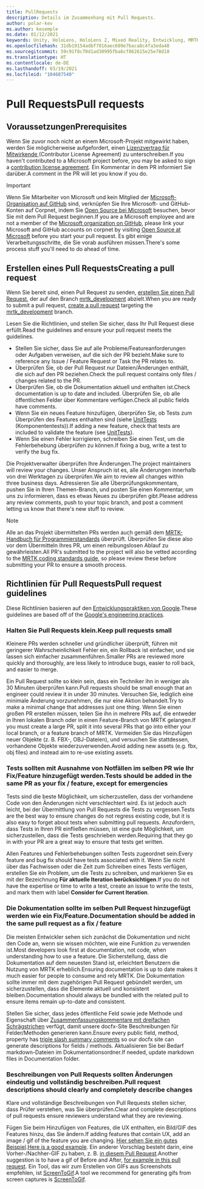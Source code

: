 ```yaml
---
title: PullRequests
description: Details im Zusammenhang mit Pull Requests.
author: polar-kev
ms.author: kesemple
ms.date: 01/12/2021
keywords: Unity, HoloLens, HoloLens 2, Mixed Reality, Entwicklung, MRTK, PR,
ms.openlocfilehash: 31db19154adbf7016aec609e7baca8c4fa3eda48
ms.sourcegitcommit: 59c91f8c70d1ad30995fba6cf862615e25e78d10
ms.translationtype: HT
ms.contentlocale: de-DE
ms.lasthandoff: 03/19/2021
ms.locfileid: "104687540"
---
```

# <a name="pull-requests"></a><span data-ttu-id="27ff5-104">Pull Requests</span><span class="sxs-lookup"><span data-stu-id="27ff5-104">Pull requests</span></span>

## <a name="prerequisites"></a><span data-ttu-id="27ff5-105">Voraussetzungen</span><span class="sxs-lookup"><span data-stu-id="27ff5-105">Prerequisites</span></span>

<span data-ttu-id="27ff5-106">Wenn Sie zuvor noch nicht an einem Microsoft-Projekt mitgewirkt haben, werden Sie möglicherweise aufgefordert, einen [Lizenzvertrag für Mitwirkende ](https://cla.microsoft.com/) (Contributor License Agreement) zu unterschreiben.</span><span class="sxs-lookup"><span data-stu-id="27ff5-106">If you haven't contributed to a Microsoft project before, you may be asked to sign a [contribution license agreement](https://cla.microsoft.com/).</span></span>
<span data-ttu-id="27ff5-107">Ein Kommentar in dem PR informiert Sie darüber.</span><span class="sxs-lookup"><span data-stu-id="27ff5-107">A comment in the PR will let you know if you do.</span></span>

> [!IMPORTANT]
> <span data-ttu-id="27ff5-108">Wenn Sie Mitarbeiter von Microsoft und kein Mitglied der [Microsoft-Organisation auf GitHub](https://github.com/Microsoft) sind, verknüpfen Sie Ihre Microsoft- und GitHub-Konten auf Corpnet, indem Sie [Open Source bei Microsoft](https://opensource.microsoft.com/) besuchen, bevor Sie mit dem Pull Request beginnen.</span><span class="sxs-lookup"><span data-stu-id="27ff5-108">If you are a Microsoft employee and are not a member of the [Microsoft organization on GitHub](https://github.com/Microsoft), please link your Microsoft and GitHub accounts on corpnet by visiting [Open Source at Microsoft](https://opensource.microsoft.com/) before you start your pull request.</span></span> <span data-ttu-id="27ff5-109">Es gibt einige Verarbeitungsschritte, die Sie vorab ausführen müssen.</span><span class="sxs-lookup"><span data-stu-id="27ff5-109">There's some process stuff you'll need to do ahead of time.</span></span>

## <a name="creating-a-pull-request"></a><span data-ttu-id="27ff5-110">Erstellen eines Pull Requests</span><span class="sxs-lookup"><span data-stu-id="27ff5-110">Creating a pull request</span></span>

<span data-ttu-id="27ff5-111">Wenn Sie bereit sind, einen Pull Request zu senden, [erstellen Sie einen Pull Request](https://github.com/microsoft/MixedRealityToolkit-Unity/compare/mrtk_development...mrtk_development?expand=1), der auf den Branch [mrtk_development](https://github.com/microsoft/mixedrealitytoolkit-unity/tree/mrtk_development) abzielt.</span><span class="sxs-lookup"><span data-stu-id="27ff5-111">When you are ready to submit a pull request, [create a pull request](https://github.com/microsoft/MixedRealityToolkit-Unity/compare/mrtk_development...mrtk_development?expand=1) targeting the [mrtk_development](https://github.com/microsoft/mixedrealitytoolkit-unity/tree/mrtk_development) branch.</span></span>

<span data-ttu-id="27ff5-112">Lesen Sie die Richtlinien, und stellen Sie sicher, dass Ihr Pull Request diese erfüllt.</span><span class="sxs-lookup"><span data-stu-id="27ff5-112">Read the guidelines and ensure your pull request meets the guidelines.</span></span>

* <span data-ttu-id="27ff5-113">Stellen Sie sicher, dass Sie auf alle Probleme/Featureanforderungen oder Aufgaben verweisen, auf die sich der PR bezieht.</span><span class="sxs-lookup"><span data-stu-id="27ff5-113">Make sure to reference any Issue / Feature Request or Task the PR relates to.</span></span>
* <span data-ttu-id="27ff5-114">Überprüfen Sie, ob der Pull Request nur Dateien/Änderungen enthält, die sich auf den PR beziehen.</span><span class="sxs-lookup"><span data-stu-id="27ff5-114">Check the pull request contains only files / changes related to the PR.</span></span>
* <span data-ttu-id="27ff5-115">Überprüfen Sie, ob die Dokumentation aktuell und enthalten ist.</span><span class="sxs-lookup"><span data-stu-id="27ff5-115">Check documentation is up to date and included.</span></span> <span data-ttu-id="27ff5-116">Überprüfen Sie, ob alle öffentlichen Felder über Kommentare verfügen.</span><span class="sxs-lookup"><span data-stu-id="27ff5-116">Check all public fields have comments.</span></span>
* <span data-ttu-id="27ff5-117">Wenn Sie ein neues Feature hinzufügen, überprüfen Sie, ob Tests zum Überprüfen des Features enthalten sind (siehe [UnitTests](UnitTests.md) (Komponententests)).</span><span class="sxs-lookup"><span data-stu-id="27ff5-117">If adding a new feature, check that tests are included to validate the feature (see [UnitTests](UnitTests.md)).</span></span>
* <span data-ttu-id="27ff5-118">Wenn Sie einen Fehler korrigieren, schreiben Sie einen Test, um die Fehlerbehebung überprüfen zu können.</span><span class="sxs-lookup"><span data-stu-id="27ff5-118">If fixing a bug, write a test to verify the bug fix.</span></span>

<span data-ttu-id="27ff5-119">Die Projektverwalter überprüfen Ihre Änderungen.</span><span class="sxs-lookup"><span data-stu-id="27ff5-119">The project maintainers will review your changes.</span></span> <span data-ttu-id="27ff5-120">Unser Anspruch ist es, alle Änderungen innerhalb von drei Werktagen zu überprüfen.</span><span class="sxs-lookup"><span data-stu-id="27ff5-120">We aim to review all changes within three business days.</span></span> <span data-ttu-id="27ff5-121">Adressieren Sie alle Überprüfungskommentare, pushen Sie in Ihren Themen-Branch, und posten Sie einen Kommentar, um uns zu informieren, dass es etwas Neues zu überprüfen gibt.</span><span class="sxs-lookup"><span data-stu-id="27ff5-121">Please address any review comments, push to your topic branch, and post a comment letting us know that there's new stuff to review.</span></span>

> [!NOTE]
> <span data-ttu-id="27ff5-122">Alle an das Projekt übermittelten PRs werden auch gemäß dem [MRTK-Handbuch für Programmierstandards](CodingGuidelines.md) überprüft. Überprüfen Sie diese also vor dem Übermitteln Ihres PR, um einen reibungslosen Ablauf zu gewährleisten.</span><span class="sxs-lookup"><span data-stu-id="27ff5-122">All PR's submitted to the project will also be vetted according to the [MRTK coding standards guide](CodingGuidelines.md), so please review these before submitting your PR to ensure a smooth process.</span></span>

## <a name="pull-request-guidelines"></a><span data-ttu-id="27ff5-123">Richtlinien für Pull Requests</span><span class="sxs-lookup"><span data-stu-id="27ff5-123">Pull request guidelines</span></span>

<span data-ttu-id="27ff5-124">Diese Richtlinien basieren auf den [Entwicklungspraktiken von Google](https://google.github.io/eng-practices/review/developer/small-cls.html).</span><span class="sxs-lookup"><span data-stu-id="27ff5-124">These guidelines are based off of the [Google's engineering practices](https://google.github.io/eng-practices/review/developer/small-cls.html).</span></span>

### <a name="keep-pull-requests-small"></a><span data-ttu-id="27ff5-125">Halten Sie Pull Requests klein.</span><span class="sxs-lookup"><span data-stu-id="27ff5-125">Keep pull requests small</span></span>

<span data-ttu-id="27ff5-126">Kleinere PRs werden schneller und gründlicher überprüft, führen mit geringerer Wahrscheinlichkeit Fehler ein, ein Rollback ist einfacher, und sie lassen sich einfacher zusammenführen.</span><span class="sxs-lookup"><span data-stu-id="27ff5-126">Smaller PRs are reviewed more quickly and thoroughly, are less likely to introduce bugs, easier to roll back, and easier to merge.</span></span>

<span data-ttu-id="27ff5-127">Ein Pull Request sollte so klein sein, dass ein Techniker ihn in weniger als 30 Minuten überprüfen kann.</span><span class="sxs-lookup"><span data-stu-id="27ff5-127">Pull requests should be small enough that an engineer could review it in under 30 minutes.</span></span> <span data-ttu-id="27ff5-128">Versuchen Sie, lediglich eine minimale Änderung vorzunehmen, die nur eine Aktion behandelt.</span><span class="sxs-lookup"><span data-stu-id="27ff5-128">Try to make a minimal change that addresses just one thing.</span></span> <span data-ttu-id="27ff5-129">Wenn Sie einen großen PR erstellen müssen, teilen Sie ihn in mehrere PRs auf, die entweder in Ihren lokalen Branch oder in einen Feature-Branch von MRTK gelangen.</span><span class="sxs-lookup"><span data-stu-id="27ff5-129">If you must create a large PR, split it into several PRs that go into either your local branch, or a feature branch of MRTK.</span></span> <span data-ttu-id="27ff5-130">Vermeiden Sie das Hinzufügen neuer Objekte (z. B. FBX-, OBJ-Dateien), und versuchen Sie stattdessen, vorhandene Objekte wiederzuverwenden.</span><span class="sxs-lookup"><span data-stu-id="27ff5-130">Avoid adding new assets (e.g. fbx, obj files) and instead aim to re-use existing assets.</span></span>

### <a name="tests-should-be-added-in-the-same-pr-as-your-fix--feature-except-for-emergencies"></a><span data-ttu-id="27ff5-131">Tests sollten mit Ausnahme von Notfällen im selben PR wie Ihr Fix/Feature hinzugefügt werden.</span><span class="sxs-lookup"><span data-stu-id="27ff5-131">Tests should be added in the same PR as your fix / feature, except for emergencies</span></span>

<span data-ttu-id="27ff5-132">Tests sind die beste Möglichkeit, um sicherzustellen, dass der vorhandene Code von den Änderungen nicht verschlechtert wird. Es ist jedoch auch leicht, bei der Übermittlung von Pull Requests die Tests zu vergessen.</span><span class="sxs-lookup"><span data-stu-id="27ff5-132">Tests are the best way to ensure changes do not regress existing code, but it is also easy to forget about tests when submitting pull requests.</span></span> <span data-ttu-id="27ff5-133">Anzufordern, dass Tests in Ihren PR einfließen müssen, ist eine gute Möglichkeit, um sicherzustellen, dass die Tests geschrieben werden.</span><span class="sxs-lookup"><span data-stu-id="27ff5-133">Requiring that they go in with your PR are a great way to ensure that tests get written.</span></span>

<span data-ttu-id="27ff5-134">Allen Features und Fehlerbehebungen sollten Tests zugeordnet sein.</span><span class="sxs-lookup"><span data-stu-id="27ff5-134">Every feature and bug fix should have tests associated with it.</span></span> <span data-ttu-id="27ff5-135">Wenn Sie nicht über das Fachwissen oder die Zeit zum Schreiben eines Tests verfügen, erstellen Sie ein Problem, um die Tests zu schreiben, und markieren Sie es mit der Bezeichnung **Für aktuelle Iteration berücksichtigen**.</span><span class="sxs-lookup"><span data-stu-id="27ff5-135">If you do not have the expertise or time to write a test, create an issue to write the tests, and mark them with label **Consider for Current Iteration**.</span></span>

### <a name="documentation-should-be-added-in-the-same-pull-request-as-a-fix--feature"></a><span data-ttu-id="27ff5-136">Die Dokumentation sollte im selben Pull Request hinzugefügt werden wie ein Fix/Feature.</span><span class="sxs-lookup"><span data-stu-id="27ff5-136">Documentation should be added in the same pull request as a fix / feature</span></span>

<span data-ttu-id="27ff5-137">Die meisten Entwickler sehen sich zunächst die Dokumentation und nicht den Code an, wenn sie wissen möchten, wie eine Funktion zu verwenden ist.</span><span class="sxs-lookup"><span data-stu-id="27ff5-137">Most developers look first at documentation, not code, when understanding how to use a feature.</span></span> <span data-ttu-id="27ff5-138">Die Sicherstellung, dass die Dokumentation auf dem neuesten Stand ist, erleichtert Benutzern die Nutzung von MRTK erheblich.</span><span class="sxs-lookup"><span data-stu-id="27ff5-138">Ensuring documentation is up to date makes it much easier for people to consume and rely MRTK.</span></span>  <span data-ttu-id="27ff5-139">Die Dokumentation sollte immer mit dem zugehörigen Pull Request gebündelt werden, um sicherzustellen, dass die Elemente aktuell und konsistent bleiben.</span><span class="sxs-lookup"><span data-stu-id="27ff5-139">Documentation should always be bundled with the related pull to ensure items remain up-to-date and consistent.</span></span>

<span data-ttu-id="27ff5-140">Stellen Sie sicher, dass jedes öffentliche Feld sowie jede Methode und Eigenschaft über [Zusammenfassungskommentare mit dreifachen Schrägstrichen](https://dotnet.github.io/docfx/spec/triple_slash_comments_spec.html) verfügt, damit unsere docfx-Site Beschreibungen für Felder/Methoden generieren kann.</span><span class="sxs-lookup"><span data-stu-id="27ff5-140">Ensure every public field, method, property has [triple slash summary comments](https://dotnet.github.io/docfx/spec/triple_slash_comments_spec.html) so our docfx site can generate descriptions for fields / methods.</span></span> <span data-ttu-id="27ff5-141">Aktualisieren Sie bei Bedarf markdown-Dateien im Dokumentationsordner.</span><span class="sxs-lookup"><span data-stu-id="27ff5-141">If needed, update markdown files in Documentation folder.</span></span>

### <a name="pull-request-descriptions-should-clearly-and-completely-describe-changes"></a><span data-ttu-id="27ff5-142">Beschreibungen von Pull Requests sollten Änderungen eindeutig und vollständig beschreiben.</span><span class="sxs-lookup"><span data-stu-id="27ff5-142">Pull request descriptions should clearly and completely describe changes</span></span>

<span data-ttu-id="27ff5-143">Klare und vollständige Beschreibungen von Pull Requests stellen sicher, dass Prüfer verstehen, was Sie überprüfen.</span><span class="sxs-lookup"><span data-stu-id="27ff5-143">Clear and complete descriptions of pull requests ensure reviewers understand what they are reviewing.</span></span>

<span data-ttu-id="27ff5-144">Fügen Sie beim Hinzufügen von Features, die UX enthalten, ein Bild/GIF des Features hinzu, das Sie ändern.</span><span class="sxs-lookup"><span data-stu-id="27ff5-144">If adding features that contain UX, add an image / gif of the feature you are changing.</span></span> <span data-ttu-id="27ff5-145">[Hier sehen Sie ein gutes Beispiel](https://github.com/microsoft/MixedRealityToolkit-Unity/pull/4532).</span><span class="sxs-lookup"><span data-stu-id="27ff5-145">[Here is a good example](https://github.com/microsoft/MixedRealityToolkit-Unity/pull/4532).</span></span> <span data-ttu-id="27ff5-146">Ein anderer Vorschlag besteht darin, eine Vorher-/Nachher-GIF zu haben, z. B. [in diesem Pull Request](https://github.com/microsoft/MixedRealityToolkit-Unity/pull/5896).</span><span class="sxs-lookup"><span data-stu-id="27ff5-146">Another suggestion is to have a gif of Before and After, [for example in this pull request](https://github.com/microsoft/MixedRealityToolkit-Unity/pull/5896).</span></span> <span data-ttu-id="27ff5-147">Ein Tool, das wir zum Erstellen von GIFs aus Screenshots empfehlen, ist [ScreenToGif](https://www.screentogif.com/).</span><span class="sxs-lookup"><span data-stu-id="27ff5-147">A tool we recommend for generating gifs from screen captures is [ScreenToGif](https://www.screentogif.com/).</span></span>

